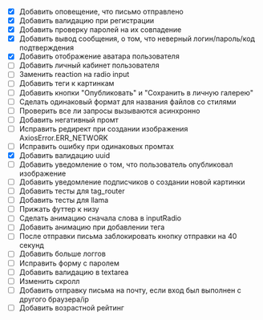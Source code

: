 - [x] Добавить оповещение, что письмо отправлено
- [x] Добавить валидацию при регистрации
- [x] Добавить проверку паролей на их совпадение
- [x] Добавить вывод сообщения, о том, что неверный логин/пароль/код подтверждения
- [x] Добавить отображение аватара пользователя
- [ ] Добавить личный кабинет пользователя
- [ ] Заменить reaction на radio input
- [ ] Добавить теги к картинкам
- [ ] Добавить кнопки "Опубликовать" и "Сохранить в личную галерею"
- [ ] Сделать одинаковый формат для названия файлов со стилями
- [ ] Проверить все ли запросы вызываются асинхронно 
- [ ] Добавить негативный промт 
- [ ] Исправить редирект при создании изображения AxiosError.ERR_NETWORK
- [ ] Исправить ошибку при одинаковых промтах 
- [x] Добавить валидацию uuid
- [ ] Добавить уведомление о том, что пользователь опубликовал изображение
- [ ] Добавить уведомление подписчиков о создании новой картинки
- [ ] Добавить тесты для tag_router
- [ ] Добавить тесты для llama
- [ ] Прижать футтер к низу
- [ ] Сделать анимацию сначала слова в inputRadio
- [ ] Добавить анимацию при добавлении тега
- [ ] После отправки письма заблокировать кнопку отправки на 40 секунд 
- [ ] Добавить больше логгов 
- [ ] Исправить форму с паролем 
- [ ] Добавить валидацию в textarea
- [ ] Изменить скролл
- [ ] Добавить отправку письма на почту, если вход был выполнен с другого браузера/ip
- [ ] Добавить возрастной рейтинг